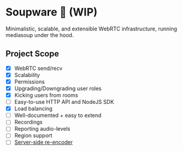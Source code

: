 # Soupware 🍲 (WIP)

Minimalistic, scalable, and extensible WebRTC infrastructure, running mediasoup under the hood.

## Project Scope

- [x]  WebRTC send/recv
- [x]  Scalability
- [x]  Permissions
- [x]  Upgrading/Downgrading user roles
- [x]  Kicking users from rooms
- [ ]  Easy-to-use HTTP API and NodeJS SDK
- [x]  Load balancing
- [ ]  Well-documented + easy to extend
- [ ]  Recordings
- [ ]  Reporting audio-levels
- [ ]  Region support
- [ ]  [Server-side re-encoder](https://mediasoup.org/documentation/v3/scalability/)
